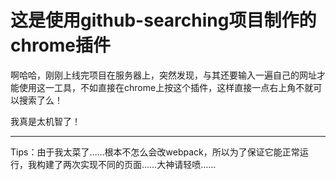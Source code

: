 # 这是使用github-searching项目制作的chrome插件

啊哈哈，刚刚上线完项目在服务器上，突然发现，与其还要输入一遍自己的网址才能使用这一工具，不如直接在chrome上按这个插件，这样直接一点右上角不就可以搜索了么！

我真是太机智了！

---

Tips：由于我太菜了……根本不怎么会改webpack，所以为了保证它能正常运行，我构建了两次实现不同的页面……大神请轻喷……
